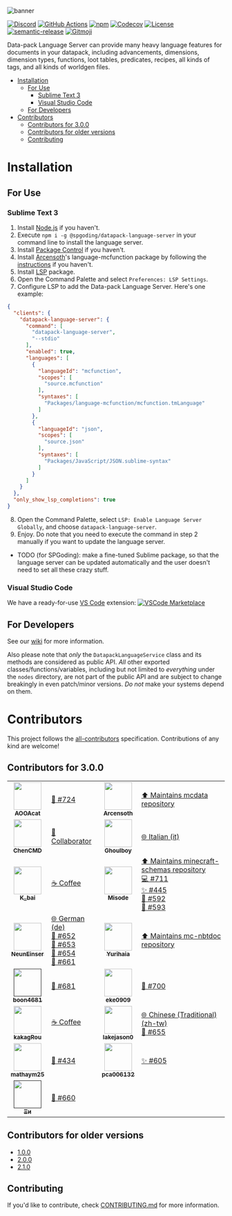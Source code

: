 ![banner](https://raw.githubusercontent.com/SPGoding/vscode-datapack-helper-plus/master/img/banner.png)

[![Discord](https://img.shields.io/discord/666020457568403505?logo=discord&style=flat-square)](https://discord.gg/EbdseuS)
[![GitHub Actions](https://img.shields.io/github/workflow/status/SPGoding/datapack-language-server/Test?logo=github&style=flat-square)](https://github.com/SPGoding/datapack-language-server/actions)
[![npm](https://img.shields.io/npm/v/datapack-language-server.svg?logo=npm&style=flat-square)](https://npmjs.com/package/datapack-language-server)
[![Codecov](https://img.shields.io/codecov/c/gh/SPGoding/datapack-language-server.svg?logo=codecov&style=flat-square)](https://codecov.io/gh/SPGoding/datapack-language-server)
[![License](https://img.shields.io/github/license/SPGoding/datapack-language-server.svg?style=flat-square)](https://github.com/SPGoding/datapack-language-server/blob/master/LICENSE)
[![semantic-release](https://img.shields.io/badge/%20%20%F0%9F%93%A6%F0%9F%9A%80-semantic--release-e10079.svg?style=flat-square)](https://github.com/semantic-release/semantic-release)
[![Gitmoji](https://img.shields.io/badge/gitmoji-%20😜%20😍-FFDD67.svg?style=flat-square)](https://gitmoji.carloscuesta.me/)

Data-pack Language Server can provide many heavy language features for documents in your datapack, including advancements, dimensions, dimension types, functions, loot tables, predicates, recipes, all kinds of tags, and all kinds of worldgen files.

- [Installation](#installation)
  - [For Use](#for-use)
    - [Sublime Text 3](#sublime-text-3)
    - [Visual Studio Code](#visual-studio-code)
  - [For Developers](#for-developers)
- [Contributors](#contributors)
  - [Contributors for 3.0.0](#contributors-for-300)
  - [Contributors for older versions](#contributors-for-older-versions)
  - [Contributing](#contributing)

# Installation

## For Use

### Sublime Text 3

1. Install [Node.js](https://nodejs.org/) if you haven't.
2. Execute `npm i -g @spgoding/datapack-language-server` in your command line to install the language server.
3. Install [Package Control](https://packagecontrol.io/installation) if you haven't.
4. Install [Arcensoth](https://github.com/Arcensoth)'s language-mcfunction package by following the [instructions](https://github.com/Arcensoth/language-mcfunction#installing-the-sublimetext-package) if you haven't.
5. Install [LSP](https://packagecontrol.io/packages/LSP) package.
6. Open the Command Palette and select `Preferences: LSP Settings`.
7. Configure LSP to add the Data-pack Language Server. Here's one example:
```json
{
  "clients": {
    "datapack-language-server": {
      "command": [
        "datapack-language-server",
        "--stdio"
      ],
      "enabled": true,
      "languages": [
        {
          "languageId": "mcfunction",
          "scopes": [
            "source.mcfunction"
          ],
          "syntaxes": [
            "Packages/language-mcfunction/mcfunction.tmLanguage"
          ]
        },
        {
          "languageId": "json",
          "scopes": [
            "source.json"
          ],
          "syntaxes": [
            "Packages/JavaScript/JSON.sublime-syntax"
          ]
        }
      ]
    }
  },
  "only_show_lsp_completions": true
}
```
8. Open the Command Palette, select `LSP: Enable Language Server Globally`, and choose `datapack-language-server`.
9. Enjoy. Do note that you need to execute the command in step 2 manually if you want to update the language server.

- TODO (for SPGoding): make a fine-tuned Sublime package, so that the language server can be updated automatically and the user doesn't need to set all these crazy stuff.

### Visual Studio Code

We have a ready-for-use [VS Code](https://code.visualstudio.com/) extension: [![VSCode Marketplace](https://img.shields.io/visual-studio-marketplace/v/SPGoding.datapack-language-server.svg?logo=visual-studio-code&style=flat-square)](https://marketplace.visualstudio.com/items?itemName=SPGoding.datapack-language-server)

## For Developers

See our [wiki](https://github.com/SPGoding/datapack-language-server/wiki/Language%20Server%20Details) for more information.

Also please note that _only_ the `DatapackLanguageService` class and its methods are considered as public API. _All_ other
exported classes/functions/variables, including but not limited to _everything_ under the `nodes` directory, are not part 
of the public API and are subject to change breakingly in even patch/minor versions. _Do not_ make your systems depend on 
them.

# Contributors

This project follows the [all-contributors](https://github.com/all-contributors/all-contributors) specification. Contributions of any kind are welcome!

## Contributors for 3.0.0

<!-- ALL-CONTRIBUTORS-LIST:START - Do not remove or modify this section -->
<!-- prettier-ignore-start -->
<!-- markdownlint-disable -->
<table>
  <tr>
    <td align="center"><a href="https://www.mcbbs.net/home.php?mod=space&uid=2113976"><img src="https://www.mcbbs.net/uc_server/data/avatar/002/11/39/76_avatar_big.jpg" width="64px;" alt=""/><br /><sub><b>AOOAcat</b></sub></a></td><td align="left"><a href="https://github.com/SPGoding/datapack-language-server/issues/724" target="_blank" title="Bug reports">🐛 #724</a></td>
    <td align="center"><a href="https://github.com/Arcensoth"><img src="https://avatars2.githubusercontent.com/u/1885643?s=460&u=6c40bfd2701329a442810831d3a2cf954c8cf5de&v=4" width="64px;" alt=""/><br /><sub><b>Arcensoth</b></sub></a></td><td align="left"><a href="https://github.com/Arcensoth/mcdata" target="_blank" title="Dependency">⬆️ Maintains mcdata repository</a></td>
  </tr>
  <tr>
    <td align="center"><a href="https://github.com/ChenCMD"><img src="https://avatars2.githubusercontent.com/u/46134240?s=460&u=ca934b86e5189ea9c598a51358571e777e21aa2f&v=4" width="64px;" alt=""/><br /><sub><b>ChenCMD</b></sub></a></td><td align="left"><a href="https://github.com/SPGoding/datapack-language-server/issues?q=author%3AChenCMD" target="_blank" title="Collaborator of the Project">💎 Collaborator</a></td>
    <td align="center"><a href="https://github.com/Ghoulboy78"><img src="https://avatars1.githubusercontent.com/u/53367549?s=460&v=4" width="64px;" alt=""/><br /><sub><b>Ghoulboy</b></sub></a></td><td align="left"><a href="https://github.com/SPGoding/datapack-language-server/commits?author=Ghoulboy78" target="_blank" title="Localization">🌐 Italian (it)</a></td>
  </tr>
  <tr>
    <td align="center"><a href="https://afdian.net/@k_bai"><img src="https://pic1.afdiancdn.com/user/f34c5d62954411e8948a52540025c377/avatar/a08952a177bcf9aa806e710c0d695dc3_w719_h720_s657.jpg?imageView2/1/w/240/h/240" width="64px;" alt=""/><br /><sub><b>K_bai</b></sub></a></td><td align="left"><a href="https://github.com/sponsors/SPGoding" target="_blank" title="Financial support">☕ Coffee</a></td>
    <td align="center"><a href="https://github.com/misode"><img src="https://avatars1.githubusercontent.com/u/17352009?s=460&u=2813225036a78ea0c585fa5f9150d448c3a8ff8e&v=4" width="64px;" alt=""/><br /><sub><b>Misode</b></sub></a></td><td align="left"><a href="https://github.com/misode/minecraft-schemas" target="_blank" title="Dependency">⬆️ Maintains minecraft-schemas repository</a><br><a href="https://github.com/SPGoding/datapack-language-server/pull/711" target="_blank" title="Code">💻 #711</a><br><a href="https://github.com/SPGoding/datapack-language-server/issues/445" target="_blank" title="Ideas, Planning, and Feedback">✨ #445</a><br><a href="https://github.com/SPGoding/datapack-language-server/issues/592" target="_blank" title="Bug reports">🐛 #592</a><br><a href="https://github.com/SPGoding/datapack-language-server/issues/593" target="_blank" title="Bug reports">🐛 #593</a></td>
  </tr>
  <tr>
    <td align="center"><a href="https://github.com/NeunEinser"><img src="https://avatars3.githubusercontent.com/u/12124394?s=460&v=4" width="64px;" alt=""/><br /><sub><b>NeunEinser</b></sub></a></td><td align="left"><a href="https://github.com/SPGoding/datapack-language-server/commits?author=NeunEinser" target="_blank" title="Localization">🌐 German (de)</a><br><a href="https://github.com/SPGoding/datapack-language-server/issues/652" target="_blank" title="Bug reports">🐛 #652</a><br><a href="https://github.com/SPGoding/datapack-language-server/issues/653" target="_blank" title="Bug reports">🐛 #653</a><br><a href="https://github.com/SPGoding/datapack-language-server/issues/654" target="_blank" title="Bug reports">🐛 #654</a><br><a href="https://github.com/SPGoding/datapack-language-server/issues/661" target="_blank" title="Bug reports">🐛 #661</a></td>
    <td align="center"><a href="https://github.com/Yurihaia"><img src="https://avatars3.githubusercontent.com/u/17830663?s=400&u=4959d74e027642f5a207dcd5e112005c5932b844&v=4" width="64px;" alt=""/><br /><sub><b>Yurihaia</b></sub></a></td><td align="left"><a href="https://github.com/Yurihaia/mc-nbtdoc" target="_blank" title="Dependency">⬆️ Maintains mc-nbtdoc repository</a></td>
  </tr>
  <tr>
    <td align="center"><a href=""><img src="https://cdn.discordapp.com/avatars/485428324638916608/c10510b1dfa7a8174f3a1001618cafa9.webp?size=256" width="64px;" alt=""/><br /><sub><b>boon4681</b></sub></a></td><td align="left"><a href="https://github.com/SPGoding/datapack-language-server/issues/681" target="_blank" title="Bug reports">🐛 #681</a></td>
    <td align="center"><a href="https://github.com/eke0909"><img src="https://avatars0.githubusercontent.com/u/50884607?s=400&v=4" width="64px;" alt=""/><br /><sub><b>eke0909</b></sub></a></td><td align="left"><a href="https://github.com/SPGoding/datapack-language-server/issues/700" target="_blank" title="Bug reports">🐛 #700</a></td>
  </tr>
  <tr>
    <td align="center"><a href="https://www.mcbbs.net/home.php?mod=space&uid=10240"><img src="https://www.mcbbs.net/uc_server/avatar.php?uid=10240&size=middle" width="64px;" alt=""/><br /><sub><b>kakagRou</b></sub></a></td><td align="left"><a href="https://github.com/sponsors/SPGoding" target="_blank" title="Financial support">☕ Coffee</a></td>
    <td align="center"><a href="https://github.com/lakejason0"><img src="https://avatars1.githubusercontent.com/u/36039861?s=460&v=4" width="64px;" alt=""/><br /><sub><b>lakejason0</b></sub></a></td><td align="left"><a href="https://github.com/SPGoding/datapack-language-server/commits?author=lakejason0" target="_blank" title="Localization">🌐 Chinese (Traditional) (zh-tw)</a><br><a href="https://github.com/SPGoding/datapack-language-server/issues/655" target="_blank" title="Bug reports">🐛 #655</a></td>
  </tr>
  <tr>
    <td align="center"><a href="https://github.com/mathaym25"><img src="https://avatars2.githubusercontent.com/u/35702771?s=460&u=393d01acff13df6e83beb953bd6f916f514f5141&v=4" width="64px;" alt=""/><br /><sub><b>mathaym25</b></sub></a></td><td align="left"><a href="https://github.com/SPGoding/datapack-language-server/issues/434" target="_blank" title="Bug reports">🐛 #434</a></td>
    <td align="center"><a href="https://github.com/pca006132"><img src="https://avatars3.githubusercontent.com/u/12198657?s=460&v=4" width="64px;" alt=""/><br /><sub><b>pca006132</b></sub></a></td><td align="left"><a href="https://github.com/SPGoding/datapack-language-server/issues/605" target="_blank" title="Ideas, Planning, and Feedback">✨ #605</a></td>
  </tr>
  <tr>
    <td align="center"><a href=""><img src="https://cdn.discordapp.com/avatars/107952648312860672/c168fcedcbfebe58bf14034920945d7a.webp?size=256" width="64px;" alt=""/><br /><sub><b>Ξи</b></sub></a></td><td align="left"><a href="https://github.com/SPGoding/datapack-language-server/issues/660" target="_blank" title="Bug reports">🐛 #660</a></td>
  </tr>
</table>

<!-- markdownlint-restore -->
<!-- prettier-ignore-end -->
<!-- ALL-CONTRIBUTORS-LIST:END -->

## Contributors for older versions

- [1.0.0](./contributors/1.0.0.md)
- [2.0.0](./contributors/2.0.0.md)
- [2.1.0](./contributors/2.1.0.md)

## Contributing

If you'd like to contribute, check [CONTRIBUTING.md](./CONTRIBUTING.md) for more information.
